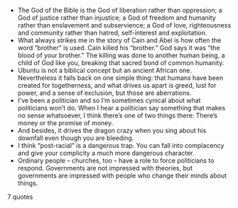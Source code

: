  - The God of the Bible is the God of liberation rather than oppression; a God of justice rather than injustice; a God of freedom and humanity rather than enslavement and subservience; a God of love, righteousness and community rather than hatred, self-interest and exploitation.
 - What always strikes me in the story of Cain and Abel is how often the word “brother” is used. Cain killed his “brother.” God says it was “the blood of your brother.” The killing was done to another human being, a child of God like you, breaking that sacred bond of common humanity.
 - Ubuntu is not a biblical concept but an ancient African one. Nevertheless it falls back on one simple thing: that humans have been created for togetherness, and what drives us apart is greed, lust for power, and a sense of exclusion, but those are aberrations.
 - I’ve been a politician and so I’m sometimes cynical about what politicians won’t do. When I hear a politician say something that makes no sense whatsoever, I think there’s one of two things there: There’s money or the promise of money.
 - And besides, it drives the dragon crazy when you sing about his downfall even though you are bleeding.
 - I think “post-racial” is a dangerous trap. You can fall into complacency and give your complicity a much more dangerous character.
 - Ordinary people – churches, too – have a role to force politicians to respond. Governments are not impressed with theories, but governments are impressed with people who change their minds about things.

7 quotes